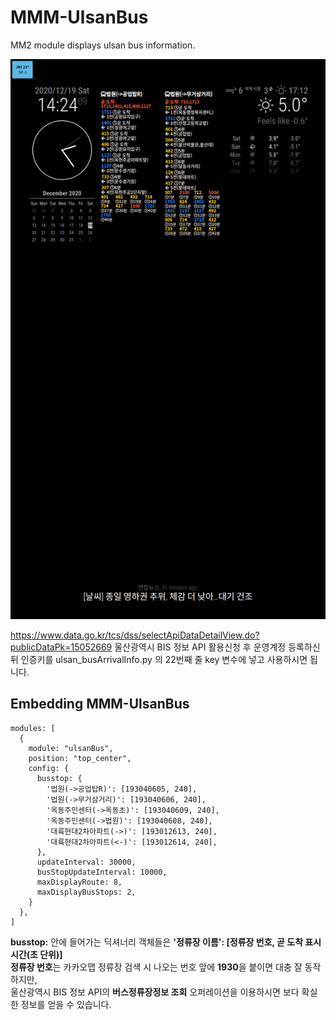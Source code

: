 # MMM-UlsanBus
MM2 module displays ulsan bus information.

![Alt text](/ulsanBus.png)         

https://www.data.go.kr/tcs/dss/selectApiDataDetailView.do?publicDataPk=15052669
울산광역시 BIS 정보 API 활용신청 후 운영계정 등록하신 뒤 인증키를
ulsan_busArrivalInfo.py 의 22번째 줄 key 변수에 넣고 사용하시면 됩니다.

## Embedding MMM-UlsanBus
``` JS
modules: [
  {
    module: "ulsanBus",
    position: "top_center",
    config: {
      busstop: {
        '법원(->공업탑R)': [193040605, 240],
        '법원(->무거삼거리)': [193040606, 240],
        '옥동주민센터(->옥동초)': [193040609, 240],
        '옥동주민센터(->법원)': [193040608, 240],
        '대륙현대2차아파트(->)': [193012613, 240],
        '대륙현대2차아파트(<-)': [193012614, 240],
      },
      updateInterval: 30000,
      busStopUpdateInterval: 10000,
      maxDisplayRoute: 8,
      maxDisplayBusStops: 2,
    }
  },
]
```
   


**busstop:** 안에 들어가는 딕셔너리 객체들은 **'정류장 이름': [정류장 번호, 곧 도착 표시 시간(초 단위)]**   
**정류장 번호**는 카카오맵 정류장 검색 시 나오는 번호 앞에 **1930**을 붙이면 대충 잘 동작하지만,   
울산광역시 BIS 정보 API의 **버스정류장정보 조회** 오퍼레이션을 이용하시면 보다 확실한 정보를 얻을 수 있습니다.
